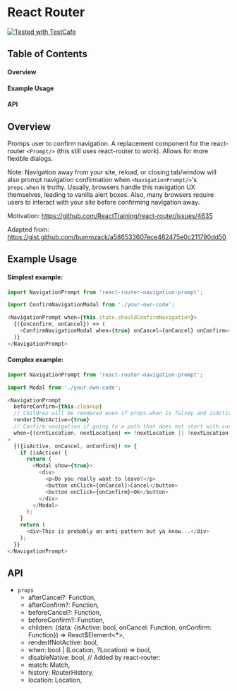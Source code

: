 # React Router <NavigationPrompt/>

<a href="https://github.com/DevExpress/testcafe">
    <img alt="Tested with TestCafe" src="https://img.shields.io/badge/tested%20with-TestCafe-2fa4cf.svg">
</a>

## Table of Contents

#### Overview

#### Example Usage

#### API

## Overview

Promps user to confirm navigation. A replacement component for the react-router `<Prompt/>` (this still uses react-router to work). Allows for more flexible dialogs.

Note: Navigation away from your site, reload, or closing tab/window will also prompt navigation confirmation when `<NavigationPrompt/>`'s `props.when` is truthy.  Usually, browsers handle this navigation UX themselves, leading to vanilla alert boxes.  Also, many browsers require users to interact with your site before confirming navigation away.

Motivation: https://github.com/ReactTraining/react-router/issues/4635

Adapted from: https://gist.github.com/bummzack/a586533607ece482475e0c211790dd50

## Example Usage

#### Simplest example:

```javascript
import NavigationPrompt from 'react-router-navigation-prompt';

import ConfirmNavigationModal from './your-own-code';

<NavigationPrompt when={this.state.shouldConfirmNavigation}>
  {({onConfirm, onCancel}) => (
    <ConfirmNavigationModal when={true} onCancel={onCancel} onConfirm={onConfirm}/>
  )}
</NavigationPrompt>
```

#### Complex example:

```javascript
import NavigationPrompt from 'react-router-navigation-prompt';

import Modal from './your-own-code';

<NavigationPrompt
  beforeConfirm={this.cleanup}
  // Children will be rendered even if props.when is falsey and isActive is false:
  renderIfNotActive={true}
  // Confirm navigation if going to a path that does not start with current path:
  when={(crntLocation, nextLocation) => !nextLocation || !nextLocation.pathname.startsWith(crntLocation.pathname)}
>
  {({isActive, onCancel, onConfirm}) => {
    if (isActive) {
      return (
        <Modal show={true}>
          <div>
            <p>Do you really want to leave?</p>
            <button onClick={onCancel}>Cancel</button>
            <button onClick={onConfirm}>Ok</button>
          </div>
        </Modal>
      );
    }
    return (
      <div>This is probably an anti-pattern but ya know...</div>
    );
  }}
</NavigationPrompt>
```

## API

* `props`
  * afterCancel?: Function,
  * afterConfirm?: Function,
  * beforeCancel?: Function,
  * beforeConfirm?: Function,
  * children: (data: {isActive: bool, onCancel: Function, onConfirm: Function}) => React$Element<*>,
  * renderIfNotActive: bool,
  * when: bool | (Location, ?Location) => bool,
  * disableNative: bool,
  // Added by react-router:
  * match: Match,
  * history: RouterHistory,
  * location: Location,


